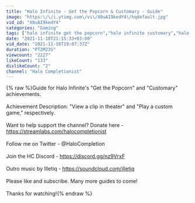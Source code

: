 ```yaml
---
title: "Halo Infinite - Get the Popcorn & Customary - Guide"
image: "https:\/\/i.ytimg.com\/vi\/X0uAI9kedY4\/hqdefault.jpg"
vid_id: "X0uAI9kedY4"
categories: "Gaming"
tags: ["halo infinite get the popcorn","halo infinite customary","halo infinite get the popcorn achievement guide"]
date: "2021-11-18T21:15:33+03:00"
vid_date: "2021-11-16T19:07:37Z"
duration: "PT2M23S"
viewcount: "2227"
likeCount: "133"
dislikeCount: "2"
channel: "Halo Completionist"
---
```

{% raw %}Guide for Halo Infinite's &quot;Get the Popcorn&quot; and &quot;Customary&quot; achievements.<br /><br />Achievement Description: &quot;View a clip in theater&quot; and &quot;Play a custom game,&quot; respectively.<br /><br />Want to help support the channel?  Donate here - <a rel="nofollow" target="blank" href="https://streamlabs.com/halocompletionist">https://streamlabs.com/halocompletionist</a><br /><br />Follow me on Twitter - @HaloCompletion<br /><br />Join the HC Discord - <a rel="nofollow" target="blank" href="https://discord.gg/nz9VrxF">https://discord.gg/nz9VrxF</a> <br /><br />Outro music by Illetiq - <a rel="nofollow" target="blank" href="https://soundcloud.com/illetiq">https://soundcloud.com/illetiq</a><br /><br />Please like and subscribe. Many more guides to come!<br /><br />Thanks for watching!{% endraw %}
